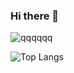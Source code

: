 ### Hi there 👋
![qqqqqq](https://github-readme-stats.vercel.app/api?username=jeongyoungbeom&show_icons=true&theme=blue)

![Top Langs](https://github-readme-stats.vercel.app/api/top-langs/?username=jeongyoungbeom&layout=compact&theme=tokyonight)

<!--
**jeongyoungbeom/jeongyoungbeom** is a ✨ _special_ ✨ repository because its `README.md` (this file) appears on your GitHub profile.



Here are some ideas to get you started:

- 🔭 I’m currently working on ...
- 🌱 I’m currently learning ...
- 👯 I’m looking to collaborate on ...
- 🤔 I’m looking for help with ...
- 💬 Ask me about ...
- 📫 How to reach me: ...
- 😄 Pronouns: ...
- ⚡ Fun fact: ...
-->
